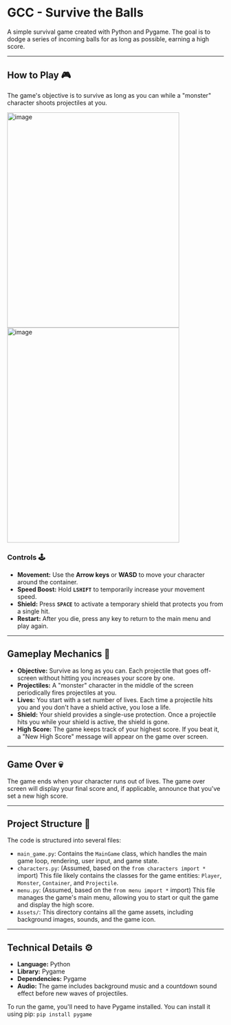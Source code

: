 # GCC - Survive the Balls

A simple survival game created with Python and Pygame. The goal is to dodge a series of incoming balls for as long as possible, earning a high score.

***

## How to Play 🎮

The game's objective is to survive as long as you can while a "monster" character shoots projectiles at you.

<img width="400" height="500" alt="image" src="https://github.com/user-attachments/assets/7ee05597-334d-45c8-b733-26ca91f57d8c" />

<img width="400" height="500" alt="image" src="https://github.com/user-attachments/assets/c1591282-841d-499f-9a88-d03331fc8244" />



### Controls 🕹️

-   **Movement:** Use the **Arrow keys** or **WASD** to move your character around the container.
-   **Speed Boost:** Hold **`LSHIFT`** to temporarily increase your movement speed.
-   **Shield:** Press **`SPACE`** to activate a temporary shield that protects you from a single hit.
-   **Restart:** After you die, press any key to return to the main menu and play again.

***

## Gameplay Mechanics 🧠

-   **Objective:** Survive as long as you can. Each projectile that goes off-screen without hitting you increases your score by one.
-   **Projectiles:** A "monster" character in the middle of the screen periodically fires projectiles at you.
-   **Lives:** You start with a set number of lives. Each time a projectile hits you and you don't have a shield active, you lose a life.
-   **Shield:** Your shield provides a single-use protection. Once a projectile hits you while your shield is active, the shield is gone.
-   **High Score:** The game keeps track of your highest score. If you beat it, a "New High Score" message will appear on the game over screen.

***

## Game Over 💀

The game ends when your character runs out of lives. The game over screen will display your final score and, if applicable, announce that you've set a new high score.

***

## Project Structure 📁

The code is structured into several files:

-   `main_game.py`: Contains the `MainGame` class, which handles the main game loop, rendering, user input, and game state.
-   `characters.py`: (Assumed, based on the `from characters import *` import) This file likely contains the classes for the game entities: `Player`, `Monster`, `Container`, and `Projectile`.
-   `menu.py`: (Assumed, based on the `from menu import *` import) This file manages the game's main menu, allowing you to start or quit the game and display the high score.
-   `Assets/`: This directory contains all the game assets, including background images, sounds, and the game icon.

***

## Technical Details ⚙️

-   **Language:** Python
-   **Library:** Pygame
-   **Dependencies:** Pygame
-   **Audio:** The game includes background music and a countdown sound effect before new waves of projectiles.

To run the game, you'll need to have Pygame installed. You can install it using pip: `pip install pygame`
